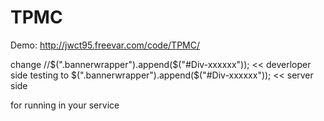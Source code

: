 # TPMC
Demo: http://jwct95.freevar.com/code/TPMC/

change //$(".bannerwrapper").append($("#Div-xxxxxx"));  << deverloper side testing
to $(".bannerwrapper").append($("#Div-xxxxxx")); << server side

for running in your service
